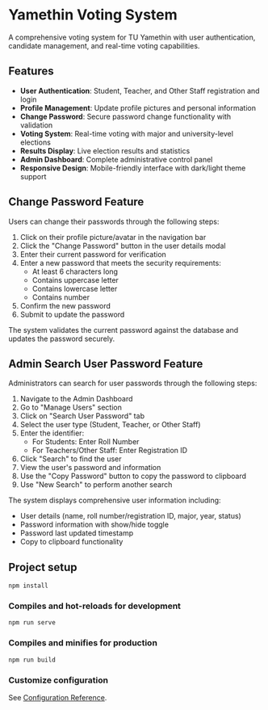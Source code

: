 # Yamethin Voting System

A comprehensive voting system for TU Yamethin with user authentication, candidate management, and real-time voting capabilities.

## Features

- **User Authentication**: Student, Teacher, and Other Staff registration and login
- **Profile Management**: Update profile pictures and personal information
- **Change Password**: Secure password change functionality with validation
- **Voting System**: Real-time voting with major and university-level elections
- **Results Display**: Live election results and statistics
- **Admin Dashboard**: Complete administrative control panel
- **Responsive Design**: Mobile-friendly interface with dark/light theme support

## Change Password Feature

Users can change their passwords through the following steps:

1. Click on their profile picture/avatar in the navigation bar
2. Click the "Change Password" button in the user details modal
3. Enter their current password for verification
4. Enter a new password that meets the security requirements:
   - At least 6 characters long
   - Contains uppercase letter
   - Contains lowercase letter
   - Contains number
5. Confirm the new password
6. Submit to update the password

The system validates the current password against the database and updates the password securely.

## Admin Search User Password Feature

Administrators can search for user passwords through the following steps:

1. Navigate to the Admin Dashboard
2. Go to "Manage Users" section
3. Click on "Search User Password" tab
4. Select the user type (Student, Teacher, or Other Staff)
5. Enter the identifier:
   - For Students: Enter Roll Number
   - For Teachers/Other Staff: Enter Registration ID
6. Click "Search" to find the user
7. View the user's password and information
8. Use the "Copy Password" button to copy the password to clipboard
9. Use "New Search" to perform another search

The system displays comprehensive user information including:
- User details (name, roll number/registration ID, major, year, status)
- Password information with show/hide toggle
- Password last updated timestamp
- Copy to clipboard functionality

## Project setup
```
npm install
```

### Compiles and hot-reloads for development
```
npm run serve
```

### Compiles and minifies for production
```
npm run build
```

### Customize configuration
See [Configuration Reference](https://cli.vuejs.org/config/).
